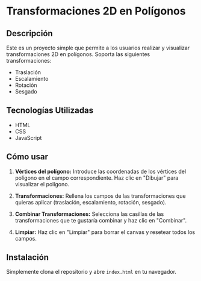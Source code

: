 # Transformaciones 2D en Polígonos

## Descripción

Este es un proyecto simple que permite a los usuarios realizar y visualizar transformaciones 2D en polígonos. Soporta las siguientes transformaciones:
- Traslación
- Escalamiento
- Rotación
- Sesgado

## Tecnologías Utilizadas

- HTML
- CSS
- JavaScript

## Cómo usar

1. **Vértices del polígono:** Introduce las coordenadas de los vértices del polígono en el campo correspondiente. Haz clic en "Dibujar" para visualizar el polígono.

2. **Transformaciones:** Rellena los campos de las transformaciones que quieras aplicar (traslación, escalamiento, rotación, sesgado).

3. **Combinar Transformaciones:** Selecciona las casillas de las transformaciones que te gustaría combinar y haz clic en "Combinar".

4. **Limpiar:** Haz clic en "Limpiar" para borrar el canvas y resetear todos los campos.

## Instalación

Simplemente clona el repositorio y abre `index.html` en tu navegador.

